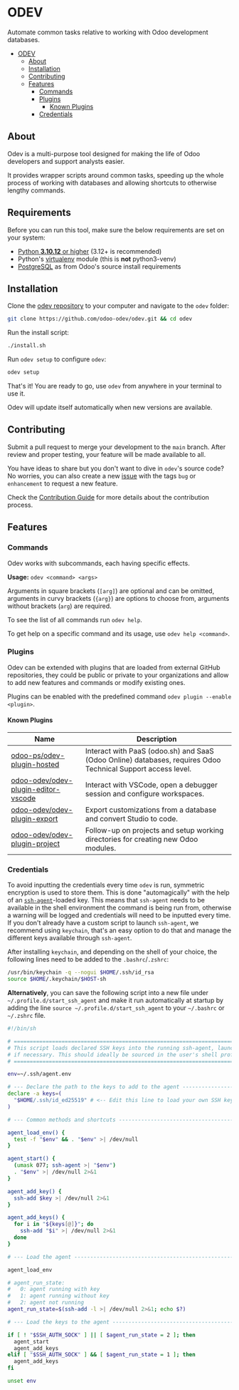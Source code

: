 # ODEV

Automate common tasks relative to working with Odoo development databases.

<!-- TOC depthFrom:2 -->

-   [ODEV](#odev)
    -   [About](#about)
    -   [Installation](#installation)
    -   [Contributing](#contributing)
    -   [Features](#features)
        -   [Commands](#commands)
        -   [Plugins](#plugins)
            -   [Known Plugins](#known-plugins)
        -   [Credentials](#credentials)

<!-- /TOC -->

## About

Odev is a multi-purpose tool designed for making the life of Odoo developers and support analysts easier.

It provides wrapper scripts around common tasks, speeding up the whole process of working with databases and allowing
shortcuts to otherwise lengthy commands.

## Requirements

Before you can run this tool, make sure the below requirements are set on your system:

- [Python **3.10.12** or higher](https://www.python.org/downloads/) (3.12+ is recommended)
- Python's [virtualenv](https://virtualenv.pypa.io/en/latest/) module (this is **not** python3-venv)
- [PostgreSQL](https://www.odoo.com/documentation/19.0/administration/on_premise/source.html#prepare) as from Odoo's
  source install requirements

## Installation

Clone the [odev repository](https://github.com/odoo-odev/odev) to your computer and navigate to the `odev` folder:

```sh
git clone https://github.com/odoo-odev/odev.git && cd odev
```

Run the install script:

```sh
./install.sh
```

Run `odev setup` to configure `odev`:

```sh
odev setup
```

That's it! You are ready to go, use `odev` from anywhere in your terminal to use it.

Odev will update itself automatically when new versions are available.

## Contributing

Submit a pull request to merge your development to the `main` branch. After review and proper testing, your feature will
be made available to all.

You have ideas to share but you don't want to dive in `odev`'s source code? No worries, you can also create a new
[issue](https://github.com/odoo-odev/odev/issues/new/choose) with the tags `bug` or `enhancement` to request a new
feature.

Check the [Contribution Guide](./docs/CONTRIBUTING.md) for more details about the contribution process.

## Features

### Commands

Odev works with subcommands, each having specific effects.

**Usage:** `odev <command> <args>`

Arguments in square brackets (`[arg]`) are optional and can be omitted, arguments in curvy brackets (`{arg}`) are
options to choose from, arguments without brackets (`arg`) are required.

To see the list of all commands run `odev help`.

To get help on a specific command and its usage, use `odev help <command>`.

### Plugins

Odev can be extended with plugins that are loaded from external GitHub repositories, they could be public or private to
your organizations and allow to add new features and commands or modify existing ones.

Plugins can be enabled with the predefined command `odev plugin --enable <plugin>`.

#### Known Plugins

| Name                                                                                          | Description                                                                                                  |
| --------------------------------------------------------------------------------------------- | ------------------------------------------------------------------------------------------------------------ |
| [odoo-ps/odev-plugin-hosted](https://github.com/odoo-ps/odev-plugin-hosted)                   | Interact with PaaS (odoo.sh) and SaaS (Odoo Online) databases, requires Odoo Technical Support access level. |
| [odoo-odev/odev-plugin-editor-vscode](https://github.com/odoo-odev/odev-plugin-editor-vscode) | Interact with VSCode, open a debugger session and configure workspaces.                                      |
| [odoo-odev/odev-plugin-export](https://github.com/odoo-odev/odev-plugin-export)               | Export customizations from a database and convert Studio to code.                                            |
| [odoo-odev/odev-plugin-project](https://github.com/odoo-odev/odev-plugin-project)             | Follow-up on projects and setup working directories for creating new Odoo modules.                           |

### Credentials

To avoid inputting the credentials every time `odev` is run, symmetric encryption is used to store them. This is done
"automagically" with the help of an [`ssh-agent`](https://esc.sh/blog/ssh-agent-windows10-wsl2/)-loaded key. This means
that `ssh-agent` needs to be available in the shell environment the command is being run from, otherwise a warning will
be logged and credentials will need to be inputted every time. If you don't already have a custom script to launch
`ssh-agent`, we recommend using `keychain`, that's an easy option to do that and manage the different keys available
through `ssh-agent`.

After installing `keychain`, and depending on the shell of your choice, the following lines need to be added to the
`.bashrc`/`.zshrc`:

```sh
/usr/bin/keychain -q --nogui $HOME/.ssh/id_rsa
source $HOME/.keychain/$HOST-sh
```

**Alternatively**, you can save the following script into a new file under `~/.profile.d/start_ssh_agent` and make it
run automatically at startup by adding the line `source ~/.profile.d/start_ssh_agent` to your `~/.bashrc` or `~/.zshrc`
file.

```sh
#!/bin/sh

# ==============================================================================
# This script loads declared SSH keys into the running ssh-agent, launching it
# if necessary. This should ideally be sourced in the user's shell profile.
# ==============================================================================

env=~/.ssh/agent.env

# --- Declare the path to the keys to add to the agent -------------------------
declare -a keys=(
  "$HOME/.ssh/id_ed25519" # <-- Edit this line to load your own SSH key(s)
)

# --- Common methods and shortcuts ---------------------------------------------

agent_load_env() {
  test -f "$env" && . "$env" >| /dev/null
}

agent_start() {
  (umask 077; ssh-agent >| "$env")
  . "$env" >| /dev/null 2>&1
}

agent_add_key() {
  ssh-add $key >| /dev/null 2>&1
}

agent_add_keys() {
  for i in "${keys[@]}"; do
    ssh-add "$i" >| /dev/null 2>&1
  done
}

# --- Load the agent -----------------------------------------------------------

agent_load_env

# agent_run_state:
#   0: agent running with key
#   1: agent running without key
#   2: agent not running
agent_run_state=$(ssh-add -l >| /dev/null 2>&1; echo $?)

# --- Load the keys to the agent -----------------------------------------------

if [ ! "$SSH_AUTH_SOCK" ] || [ $agent_run_state = 2 ]; then
  agent_start
  agent_add_keys
elif [ "$SSH_AUTH_SOCK" ] && [ $agent_run_state = 1 ]; then
  agent_add_keys
fi

unset env

```
